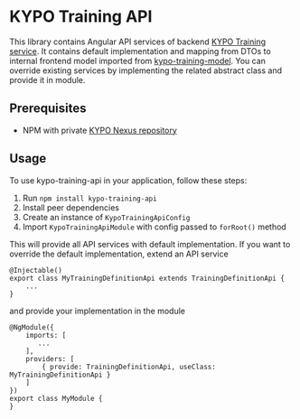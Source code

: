# KYPO Training API

This library contains Angular API services of backend [KYPO Training service](https://gitlab.ics.muni.cz/kypo-crp/backend-java/kypo2-training).
It contains default implementation and mapping from DTOs to internal frontend model imported from [kypo-training-model](https://gitlab.ics.muni.cz/kypo-crp/frontend-angular/models/kypo-training-model).
You can override existing services by implementing the related abstract class and provide it in module.


## Prerequisites

* NPM with private [KYPO Nexus repository](https://projects.ics.muni.cz/projects/kbase/knowledgebase/articles/153)

## Usage

To use kypo-training-api in your application, follow these steps:

1. Run `npm install kypo-training-api`
2. Install peer dependencies
3. Create an instance of `KypoTrainingApiConfig`
4. Import `KypoTrainingApiModule` with config passed to `forRoot()` method

This will provide all API services with default implementation. If you want to override the default implementation, extend an API service

```
@Injectable()
export class MyTrainingDefinitionApi extends TrainingDefinitionApi {
    ...
}
```

and provide your implementation in the module 

```
@NgModule({
    imports: [
       ...
    ],
    providers: [
        { provide: TrainingDefinitionApi, useClass: MyTrainingDefinitionApi }
    ]
})
export class MyModule {
}

```


